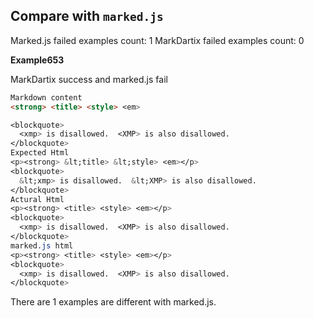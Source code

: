 ## Compare with `marked.js`

Marked.js failed examples count: 1
MarkDartix failed examples count: 0

**Example653**

MarkDartix success and marked.js fail

```markdown
Markdown content
<strong> <title> <style> <em>

<blockquote>
  <xmp> is disallowed.  <XMP> is also disallowed.
</blockquote>
Expected Html
<p><strong> &lt;title> &lt;style> <em></p>
<blockquote>
  &lt;xmp> is disallowed.  &lt;XMP> is also disallowed.
</blockquote>
Actural Html
<p><strong> <title> <style> <em></p>
<blockquote>
  <xmp> is disallowed.  <XMP> is also disallowed.
</blockquote>
marked.js html
<p><strong> <title> <style> <em></p>
<blockquote>
  <xmp> is disallowed.  <XMP> is also disallowed.
</blockquote>
```

There are 1 examples are different with marked.js.
